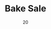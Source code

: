 ---
title: "Bake Sale "
month: "09"
date: 20
year: 2023
description: "A fundraising activity where baked goods such as doughnuts,
  cupcakes and cookies, along with other foods like snacks and drinks are sold.
  "
link: "https://docs.google.com/forms/d/e/1FAIpQLSf4mcXR8keN80UlkQJ4fM7_ir_QphIHjw-T9iCmVVSGEFgFFw/viewform?usp=sf_link"
---
